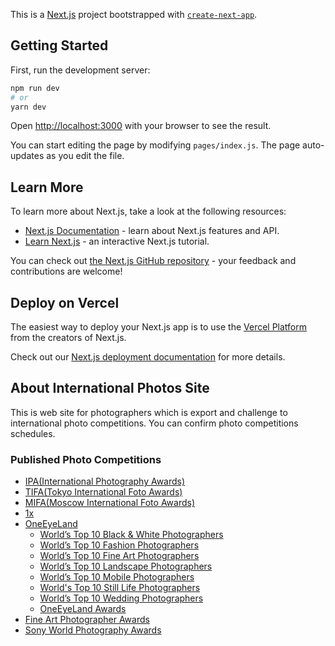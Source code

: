 This is a [Next.js](https://nextjs.org/) project bootstrapped with [`create-next-app`](https://github.com/vercel/next.js/tree/canary/packages/create-next-app).

## Getting Started

First, run the development server:

```bash
npm run dev
# or
yarn dev
```

Open [http://localhost:3000](http://localhost:3000) with your browser to see the result.

You can start editing the page by modifying `pages/index.js`. The page auto-updates as you edit the file.

## Learn More

To learn more about Next.js, take a look at the following resources:

- [Next.js Documentation](https://nextjs.org/docs) - learn about Next.js features and API.
- [Learn Next.js](https://nextjs.org/learn) - an interactive Next.js tutorial.

You can check out [the Next.js GitHub repository](https://github.com/vercel/next.js/) - your feedback and contributions are welcome!

## Deploy on Vercel

The easiest way to deploy your Next.js app is to use the [Vercel Platform](https://vercel.com/import?utm_medium=default-template&filter=next.js&utm_source=create-next-app&utm_campaign=create-next-app-readme) from the creators of Next.js.

Check out our [Next.js deployment documentation](https://nextjs.org/docs/deployment) for more details.

## About International Photos Site

This is web site for photographers which is export and challenge to international photo competitions. You can confirm photo competitions schedules.

### Published Photo Competitions

- [IPA(International Photography Awards)](https://www.photoawards.com/)
- [TIFA(Tokyo International Foto Awards)](https://www.tokyofotoawards.jp/)
- [MIFA(Moscow International Foto Awards)](https://www.moscowfotoawards.com/)
- [1x](https://1x.com/)
- [OneEyeLand](https://oneeyeland.com/)
	- [World’s Top 10 Black & White Photographers](https://oneeyeland.com/top-10/photo-contest/black-and-white/)
	- [World’s Top 10 Fashion Photographers](https://oneeyeland.com/top-10/photo-contest/fashion/)
	- [World’s Top 10 Fine Art Photographers](https://oneeyeland.com/top-10/photo-contest/fine-art/)
	- [World’s Top 10 Landscape Photographers](https://oneeyeland.com/top-10/photo-contest/landscape/)
	- [World’s Top 10 Mobile Photographers](https://oneeyeland.com/top-10/photo-contest/mobile/)
	- [World's Top 10 Still Life Photographers](https://oneeyeland.com/top-10/photo-contest/still-life/)
	- [World’s Top 10 Wedding Photographers](https://oneeyeland.com/top-10/photo-contest/wedding/)
	- [OneEyeLand Awards]()
- [Fine Art Photographer Awards](https://fineartphotoawards.com/)
- [Sony World Photography Awards](https://www.worldphoto.org/ja)
